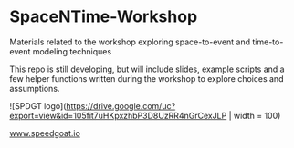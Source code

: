 # SpaceNTime-Workshop

Materials related to the workshop exploring space-to-event and time-to-event modeling techniques

This repo is still developing, but will include slides, example scripts and a few helper functions written during the workshop to explore choices and assumptions.

![SPDGT logo](https://drive.google.com/uc?export=view&id=105fit7uHKpxzhbP3D8UzRR4nGrCexJLP | width = 100)

www.speedgoat.io

